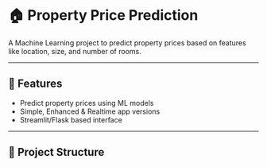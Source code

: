 # 🏠 Property Price Prediction  

A Machine Learning project to predict property prices based on features like location, size, and number of rooms.  

---

## 🚀 Features  
- Predict property prices using ML models  
- Simple, Enhanced & Realtime app versions  
- Streamlit/Flask based interface  

---

## 📂 Project Structure  
